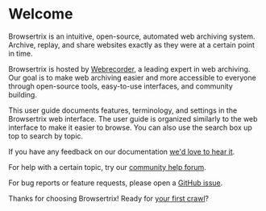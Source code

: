 # Welcome

Browsertrix is an intuitive, open-source, automated web archiving system. Archive, replay, and share websites exactly as they were at a certain point in time.

Browsertrix is hosted by [Webrecorder](https://webrecorder.net/), a leading expert in web archiving. Our goal is to make web archiving easier and more accessible to everyone through open-source tools, easy-to-use interfaces, and community building.

This user guide documents features, terminology, and settings in the Browsertrix web interface. The user guide is organized similarly to the web interface to make it easier to browse. You can also use the search box up top to search by topic.

If you have any feedback on our documentation [we'd love to hear it](mailto:docs-feedback@webrecorder.net).

For help with a certain topic, try our [community help forum](https://forum.webrecorder.net/c/help/5).

For bug reports or feature requests, please open a [GitHub issue](https://github.com/webrecorder/browsertrix/issues/new/choose).

Thanks for choosing Browsertrix! Ready for [your first crawl](./getting-started.md)?
